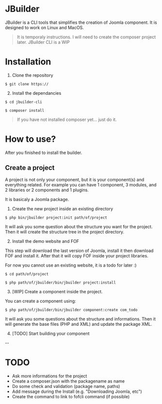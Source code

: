 # JBuilder

JBuilder is a CLI tools that simplifies the creation of Joomla component.
It is designed to work on Linux and MacOS.

> It is temporaly instructions. I will need to create the composer project later.
> JBuilder CLI is a WIP

# Installation

1. Clone the repository

`$ git clone https://`

2. Install the dependancies

`$ cd jbuilder-cli`

`$ composer install`

> If you have not installed composer yet... just do it.

# How to use?

After you finished to install the builder.

## Create a project

A project is not only your component, but it is your component(s) and everything related.
For example you can have 1 component, 3 modules, and 2 libraries or 2 components and 1 plugins.

It is basicaly a Joomla package.

1. Create the new project inside an existing directory

`$ php bin/jbuilder project:init path/of/project`

It will ask you some question about the structure you want for the project.
Then it will create the structure tree in the project directory.

2. Install the demo website and FOF

This step will download the last version of Joomla, install it then download FOF and install it.
After that it will copy FOF inside your project libraries.

For now you cannot use an existing website, it is a todo for later :)

`$ cd path/of/project`

`$ php path/of/jbuilder/bin/jbuilder project:install`

3. [WIP] Create a component inside the project.

You can create a component using:

`$ php path/of/jbuilder/bin/jbuilder component:create com_todo`

It will ask you some questions about the structure and informations. Then it will generate
the base files (PHP and XML) and update the package XML.

4. [TODO] Start building your component

--

# TODO

- Ask more informations for the project
- Create a composer.json with the packagename as name
- Do some check and validation (package name, paths)
- Add message during the Install (e.g. "Downloading Joomla, etc")
- Create the command to link to fofcli command (if possible)
